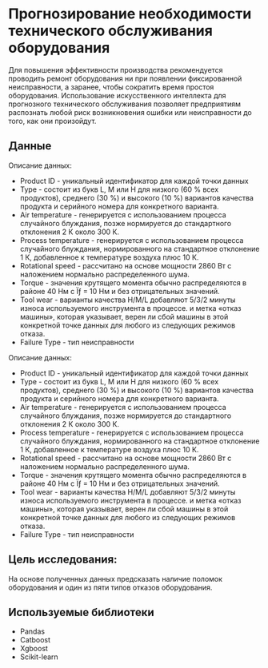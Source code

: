 # Прогнозирование необходимости технического обслуживания оборудования 

Для повышения эффективности производства рекомендуется проводить ремонт оборудования ни при появлении фиксированной неисправности, а заранее, чтобы сократить время простоя оборудования. Использование искусственного интеллекта для прогнозного технического обслуживания позволяет предприятиям распознать любой риск возникновения ошибки или неисправности до того, как они произойдут.


## Данные

Описание данных:

- Product ID -  уникальный идентификатор для каждой точки данных
- Type - состоит из букв L, M или H для низкого (60 % всех продуктов), среднего (30 %) и высокого (10 %) вариантов качества продукта и серийного номера для конкретного варианта.
- Air temperature - генерируется с использованием процесса случайного блуждания, позже нормируется до стандартного отклонения 2 К около 300 К.
- Process temperature - генерируется с использованием процесса случайного блуждания, нормированного на стандартное отклонение 1 К, добавленное к температуре воздуха плюс 10 К.
- Rotational speed - рассчитано на основе мощности 2860 Вт с наложением нормально распределенного шума.
- Torque - значения крутящего момента обычно распределяются в районе 40 Нм с Ïƒ = 10 Нм и без отрицательных значений.
- Tool wear - варианты качества H/M/L добавляют 5/3/2 минуты износа используемого инструмента в процессе. и метка «отказ машины», которая указывает, верен ли сбой машины в этой конкретной точке данных для любого из следующих режимов отказа.
- Failure Type - тип неисправности

Описание данных:
- Product ID -  уникальный идентификатор для каждой точки данных
- Type - состоит из букв L, M или H для низкого (60 % всех продуктов), среднего (30 %) и высокого (10 %) вариантов качества продукта и серийного номера для конкретного варианта.
- Air temperature - генерируется с использованием процесса случайного блуждания, позже нормируется до стандартного отклонения 2 К около 300 К.
- Process temperature - генерируется с использованием процесса случайного блуждания, нормированного на стандартное отклонение 1 К, добавленное к температуре воздуха плюс 10 К.
- Rotational speed - рассчитано на основе мощности 2860 Вт с наложением нормально распределенного шума.
- Torque - значения крутящего момента обычно распределяются в районе 40 Нм с Ïƒ = 10 Нм и без отрицательных значений.
- Tool wear - варианты качества H/M/L добавляют 5/3/2 минуты износа используемого инструмента в процессе. и метка «отказ машины», которая указывает, верен ли сбой машины в этой конкретной точке данных для любого из следующих режимов отказа.
- Failure Type - тип неисправности


## Цель исследования: 
На основе полученных данных предсказать наличие поломок оборудования и один из пяти типов отказов оборудования.

## Используемые библиотеки
* Pandas
* Catboost
* Xgboost 
* Scikit-learn